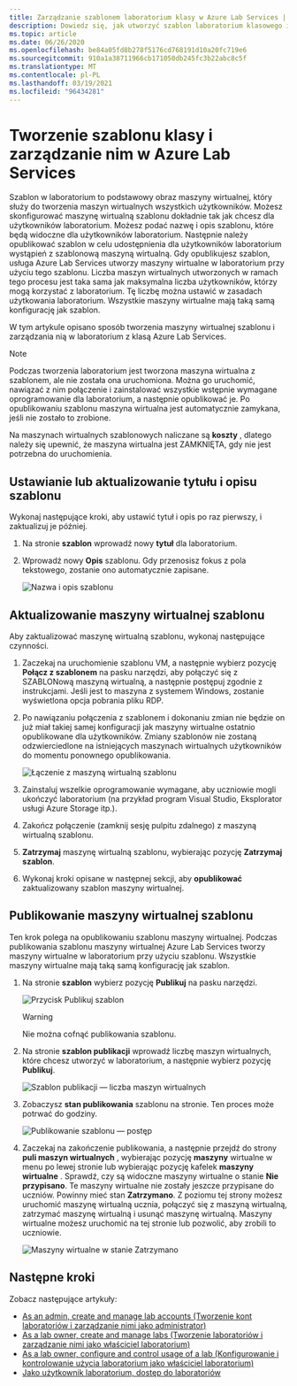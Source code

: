 ```yaml
---
title: Zarządzanie szablonem laboratorium klasy w Azure Lab Services | Microsoft Docs
description: Dowiedz się, jak utworzyć szablon laboratorium klasowego i zarządzać nim w Azure Lab Services.
ms.topic: article
ms.date: 06/26/2020
ms.openlocfilehash: be84a05fd8b278f5176cd768191d10a20fc719e6
ms.sourcegitcommit: 910a1a38711966cb171050db245fc3b22abc8c5f
ms.translationtype: MT
ms.contentlocale: pl-PL
ms.lasthandoff: 03/19/2021
ms.locfileid: "96434281"
---
```

# <a name="create-and-manage-a-classroom-template-in-azure-lab-services"></a>Tworzenie szablonu klasy i zarządzanie nim w Azure Lab Services
Szablon w laboratorium to podstawowy obraz maszyny wirtualnej, który służy do tworzenia maszyn wirtualnych wszystkich użytkowników. Możesz skonfigurować maszynę wirtualną szablonu dokładnie tak jak chcesz dla użytkowników laboratorium. Możesz podać nazwę i opis szablonu, które będą widoczne dla użytkowników laboratorium. Następnie należy opublikować szablon w celu udostępnienia dla użytkowników laboratorium wystąpień z szablonową maszyną wirtualną. Gdy opublikujesz szablon, usługa Azure Lab Services utworzy maszyny wirtualne w laboratorium przy użyciu tego szablonu. Liczba maszyn wirtualnych utworzonych w ramach tego procesu jest taka sama jak maksymalna liczba użytkowników, którzy mogą korzystać z laboratorium. Tę liczbę można ustawić w zasadach użytkowania laboratorium. Wszystkie maszyny wirtualne mają taką samą konfigurację jak szablon.

W tym artykule opisano sposób tworzenia maszyny wirtualnej szablonu i zarządzania nią w laboratorium z klasą Azure Lab Services. 

> [!NOTE]
> Podczas tworzenia laboratorium jest tworzona maszyna wirtualna z szablonem, ale nie została ona uruchomiona. Można go uruchomić, nawiązać z nim połączenie i zainstalować wszystkie wstępnie wymagane oprogramowanie dla laboratorium, a następnie opublikować je. Po opublikowaniu szablonu maszyna wirtualna jest automatycznie zamykana, jeśli nie zostało to zrobione. 
> 
> Na maszynach wirtualnych szablonowych naliczane są **koszty** , dlatego należy się upewnić, że maszyna wirtualna jest ZAMKNIĘTA, gdy nie jest potrzebna do uruchomienia. 


## <a name="set-or-update-template-title-and-description"></a>Ustawianie lub aktualizowanie tytułu i opisu szablonu
Wykonaj następujące kroki, aby ustawić tytuł i opis po raz pierwszy, i zaktualizuj je później. 

1. Na stronie **szablon** wprowadź nowy **tytuł** dla laboratorium.  
2. Wprowadź nowy **Opis** szablonu. Gdy przenosisz fokus z pola tekstowego, zostanie ono automatycznie zapisane. 

    ![Nazwa i opis szablonu](./media/how-to-create-manage-template/template-name-description.png)

## <a name="update-a-template-vm"></a>Aktualizowanie maszyny wirtualnej szablonu
Aby zaktualizować maszynę wirtualną szablonu, wykonaj następujące czynności.  

1. Zaczekaj na uruchomienie szablonu VM, a następnie wybierz pozycję **Połącz z szablonem** na pasku narzędzi, aby połączyć się z SZABLONową maszyną wirtualną, a następnie postępuj zgodnie z instrukcjami. Jeśli jest to maszyna z systemem Windows, zostanie wyświetlona opcja pobrania pliku RDP. 
1. Po nawiązaniu połączenia z szablonem i dokonaniu zmian nie będzie on już miał takiej samej konfiguracji jak maszyny wirtualne ostatnio opublikowane dla użytkowników. Zmiany szablonów nie zostaną odzwierciedlone na istniejących maszynach wirtualnych użytkowników do momentu ponownego opublikowania.

    ![Łączenie z maszyną wirtualną szablonu](./media/how-to-create-manage-template/connect-template-vm.png)
    
1. Zainstaluj wszelkie oprogramowanie wymagane, aby uczniowie mogli ukończyć laboratorium (na przykład program Visual Studio, Eksplorator usługi Azure Storage itp.). 
1. Zakończ połączenie (zamknij sesję pulpitu zdalnego) z maszyną wirtualną szablonu. 
1. **Zatrzymaj** maszynę wirtualną szablonu, wybierając pozycję **Zatrzymaj szablon**. 
1. Wykonaj kroki opisane w następnej sekcji, aby **opublikować** zaktualizowany szablon maszyny wirtualnej. 

## <a name="publish-the-template-vm"></a>Publikowanie maszyny wirtualnej szablonu  
Ten krok polega na opublikowaniu szablonu maszyny wirtualnej. Podczas publikowania szablonu maszyny wirtualnej Azure Lab Services tworzy maszyny wirtualne w laboratorium przy użyciu szablonu. Wszystkie maszyny wirtualne mają taką samą konfigurację jak szablon.


1. Na stronie **szablon** wybierz pozycję **Publikuj** na pasku narzędzi. 

    ![Przycisk Publikuj szablon](./media/tutorial-setup-classroom-lab/template-page-publish-button.png)

    > [!WARNING]
    > Nie można cofnąć publikowania szablonu. 
2. Na stronie **szablon publikacji** wprowadź liczbę maszyn wirtualnych, które chcesz utworzyć w laboratorium, a następnie wybierz pozycję **Publikuj**. 

    ![Szablon publikacji — liczba maszyn wirtualnych](./media/tutorial-setup-classroom-lab/publish-template-number-vms.png)
3. Zobaczysz **stan publikowania** szablonu na stronie. Ten proces może potrwać do godziny. 

    ![Publikowanie szablonu — postęp](./media/tutorial-setup-classroom-lab/publish-template-progress.png)
4. Zaczekaj na zakończenie publikowania, a następnie przejdź do strony **puli maszyn wirtualnych** , wybierając pozycję **maszyny** wirtualne w menu po lewej stronie lub wybierając pozycję kafelek **maszyny wirtualne** . Sprawdź, czy są widoczne maszyny wirtualne o stanie **Nie przypisano**. Te maszyny wirtualne nie zostały jeszcze przypisane do uczniów. Powinny mieć stan **Zatrzymano**. Z poziomu tej strony możesz uruchomić maszynę wirtualną ucznia, połączyć się z maszyną wirtualną, zatrzymać maszynę wirtualną i usunąć maszynę wirtualną. Maszyny wirtualne możesz uruchomić na tej stronie lub pozwolić, aby zrobili to uczniowie. 

    ![Maszyny wirtualne w stanie Zatrzymano](./media/tutorial-setup-classroom-lab/virtual-machines-stopped.png)
## <a name="next-steps"></a>Następne kroki
Zobacz następujące artykuły:

- [As an admin, create and manage lab accounts (Tworzenie kont laboratoriów i zarządzanie nimi jako administrator)](how-to-manage-lab-accounts.md)
- [As a lab owner, create and manage labs (Tworzenie laboratoriów i zarządzanie nimi jako właściciel laboratorium)](how-to-manage-classroom-labs.md)
- [As a lab owner, configure and control usage of a lab (Konfigurowanie i kontrolowanie użycia laboratorium jako właściciel laboratorium)](how-to-configure-student-usage.md)
- [Jako użytkownik laboratorium, dostęp do laboratoriów](how-to-use-classroom-lab.md)
